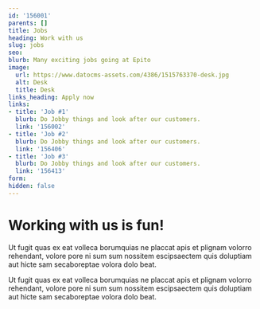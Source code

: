 ```yaml
---
id: '156001'
parents: []
title: Jobs
heading: Work with us
slug: jobs
seo: 
blurb: Many exciting jobs going at Epito
image:
  url: https://www.datocms-assets.com/4386/1515763370-desk.jpg
  alt: Desk
  title: Desk
links_heading: Apply now
links:
- title: 'Job #1'
  blurb: Do Jobby things and look after our customers.
  link: '156002'
- title: 'Job #2'
  blurb: Do Jobby things and look after our customers.
  link: '156406'
- title: 'Job #3'
  blurb: Do Jobby things and look after our customers.
  link: '156413'
form: 
hidden: false
---
```


# Working with us is fun!

Ut fugit quas ex eat volleca borumquias ne placcat apis et plignam volorro rehendant, volore pore ni sum sum nossitem escipsaectem quis doluptiam aut hicte sam secaboreptae volora dolo beat.

Ut fugit quas ex eat volleca borumquias ne placcat apis et plignam volorro rehendant, volore pore ni sum sum nossitem escipsaectem quis doluptiam aut hicte sam secaboreptae volora dolo beat.